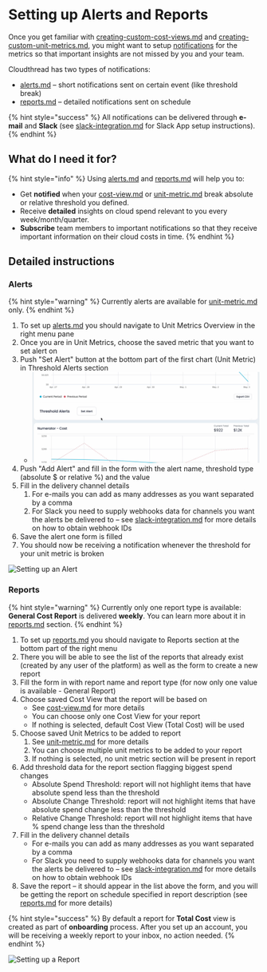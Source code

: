 # Setting up Alerts and Reports

Once you get familiar with [creating-custom-cost-views.md](creating-custom-cost-views.md "mention") and [creating-custom-unit-metrics.md](creating-custom-unit-metrics.md "mention"), you might want to setup [notifications](../fundamentals/notifications/ "mention") for the metrics so that important insights are not missed by you and your team.

Cloudthread has two types of notifications:

* [alerts.md](../fundamentals/notifications/alerts.md "mention") – short notifications sent on certain event (like threshold break)
* [reports.md](../fundamentals/notifications/reports.md "mention") – detailed notifications sent on schedule

{% hint style="success" %}
All  notifications can be delivered through **e-mail** and **Slack** (see [slack-integration.md](../fundamentals/notifications/slack-integration.md "mention") for Slack App setup instructions).
{% endhint %}

## What do I need it for? <a href="#what-do-i-need-it-for" id="what-do-i-need-it-for"></a>

{% hint style="info" %}
Using [alerts.md](../fundamentals/notifications/alerts.md "mention") and [reports.md](../fundamentals/notifications/reports.md "mention") will help you to:

* Get **notified** when your [cost-view.md](../fundamentals/cost-transparency/cost-view.md "mention") or [unit-metric.md](../fundamentals/unit-metrics/unit-metric.md "mention") break absolute or relative threshold you defined.
* Receive **detailed** insights on cloud spend relevant to you every week/month/quarter.
* **Subscribe** team members to important notifications so that they receive important information on their cloud costs in time.
{% endhint %}

## Detailed instructions <a href="#detailed-instructions" id="detailed-instructions"></a>

### Alerts

{% hint style="warning" %}
Currently alerts are available for [unit-metric.md](../fundamentals/unit-metrics/unit-metric.md "mention") only.
{% endhint %}

1. To set up [alerts.md](../fundamentals/notifications/alerts.md "mention") you should navigate to Unit Metrics Overview in the right menu pane
2. Once you are in Unit Metrics, choose the saved metric that you want to set alert on
3. Push "Set Alert" button at the bottom part of the first chart (Unit Metric) in Threshold Alerts section
   * ![](<../.gitbook/assets/Screen Cast 2022-05-03 at 5.37.54 PM.gif>)
4. Push "Add Alert" and fill in the form with the alert name, threshold type (absolute $ or relative %) and the value
5. Fill in the delivery channel details
   1. For e-mails you can add as many addresses as you want separated by a comma
   2. For Slack you need to supply webhooks data for channels you want the alerts be delivered to – see [slack-integration.md](../fundamentals/notifications/slack-integration.md "mention") for more details on how to obtain webhook IDs
6. Save the alert one form is filled
7. You should now be receiving a notification whenever the threshold for your unit metric is broken

![Setting up an Alert](<../.gitbook/assets/setting-up-alerts-and-reports__alerts_demo.gif>)

### Reports

{% hint style="warning" %}
Currently only one report type is available: **General Cost Report** is delivered **weekly**. You can learn more about it in [reports.md](../fundamentals/notifications/reports.md "mention") section.
{% endhint %}

1. To set up [reports.md](../fundamentals/notifications/reports.md "mention") you should navigate to Reports section at the bottom part of the right menu
2. There you will be able to see the list of the reports that already exist (created by any user of the platform) as well as the form to create a new report
3. Fill the form in with report name and report type (for now only one value is available - General Report)
4. Choose saved Cost View that the report will be based on
   * See [cost-view.md](../fundamentals/cost-transparency/cost-view.md "mention") for more details
   * You can choose only one Cost View for your report
   * If nothing is selected, default Cost View (Total Cost) will be used
5. Choose saved Unit Metrics to be added to report
   1. See [unit-metric.md](../fundamentals/unit-metrics/unit-metric.md "mention") for more details
   2. You can choose multiple unit metrics to be added to your report
   3. If nothing is selected, no unit metric section will be present in report
6. Add threshold data for the report section flagging biggest spend changes
   * Absolute Spend Threshold: report will not highlight items that have absolute spend less than the threshold
   * Absolute Change Threshold: report will not highlight items that have absolute spend change less than the threshold
   * Relative Change Threshold: report will not highlight items that have % spend change less than the threshold
7. Fill in the delivery channel details
   * For e-mails you can add as many addresses as you want separated by a comma
   * For Slack you need to supply webhooks data for channels you want the alerts be delivered to – see [slack-integration.md](../fundamentals/notifications/slack-integration.md "mention") for more details on how to obtain webhook IDs
8. Save the report – it should appear in the list above the form, and you will be getting the report on schedule specified in report description (see [reports.md](../fundamentals/notifications/reports.md "mention") for more details)

{% hint style="success" %}
By default a report for **Total Cost** view is created as part of **onboarding** process. After you set up an account, you will be receiving a weekly report to your inbox, no action needed.
{% endhint %}

![Setting up a Report](<../.gitbook/assets/setting-up-alerts-and-reports__reports_demo.gif>)
